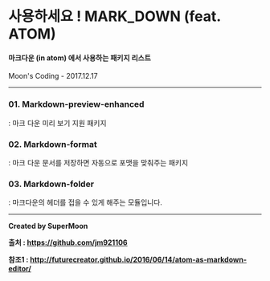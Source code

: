 # 사용하세요 ! MARK_DOWN (feat. ATOM)

#### 마크다운 (in atom) 에서 사용하는 패키지 리스트

Moon's Coding - 2017.12.17

<hr>

### 01. Markdown-preview-enhanced

: 마크 다운 미리 보기 지원 패키지

### 02. Markdown-format

: 마크 다운 문서를 저장하면 자동으로 포맷을 맞춰주는 패키지

### 03. Markdown-folder

: 마크다운의 헤더를 접을 수 있게 해주는 모듈입니다.

<hr>

**Created by SuperMoon**

**출처 : https://github.com/jm921106**

**참조1 : http://futurecreator.github.io/2016/06/14/atom-as-markdown-editor/**
